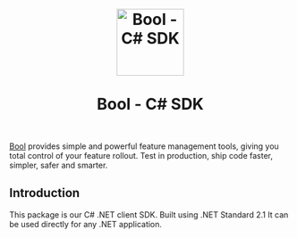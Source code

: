 <h1 align="center">
<br />
<img src="https://avatars.githubusercontent.com/u/79407572?s=200&v=4" alt="Bool - C# SDK" width="120">
<br />
<br />
Bool - C# SDK
</h1>
<br />

[Bool](https://usebool.com/) provides simple and powerful feature management tools, giving you total control of your feature rollout. Test in production, ship code faster, simpler, safer and smarter.

## Introduction

This package is our C# .NET client SDK. Built using .NET Standard 2.1 It can be used directly for any .NET application.
